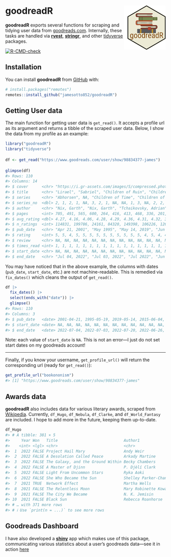 
<!-- README.md is generated from README.Rmd. Please edit that file -->

# goodreadR <img src="man/figures/logo.png"  align="right"  width="120" style="padding-left:10px;background-color:white;" />

**goodreadR** exports several functions for scraping and tidying user
data from [goodreads.com](https://www.goodreads.com/). Internally, these
tasks are handled via [**rvest**](https://rvest.tidyverse.org/),
[**stringr**](https://stringr.tidyverse.org/), and other
[tidyverse](https://www.tidyverse.org/) packages.

<!-- badges: start -->

[![R-CMD-check](https://github.com/jamesotto852/goodreadR/actions/workflows/R-CMD-check.yaml/badge.svg)](https://github.com/jamesotto852/goodreadR/actions/workflows/R-CMD-check.yaml)
<!-- badges: end -->

## Installation

You can install **goodreadR** from [GitHub](https://github.com/) with:

``` r
# install.packages("remotes")
remotes::install_github("jamesotto852/goodreadR")
```

## Getting User data

The main function for getting user data is `get_read()`. It accepts a
profile url as its argument and returns a tibble of the scraped user
data. Below, I show the data from my profile as an example:

``` r
library("goodreadR")
library("tidyverse")

df <- get_read("https://www.goodreads.com/user/show/98834377-james")
  
glimpse(df)
#> Rows: 110
#> Columns: 14
#> $ cover      <chr> "https://i.gr-assets.com/images/S/compressed.photo.goodread…
#> $ title      <chr> "Lirael", "Sabriel", "Children of Ruin", "Children of Time"…
#> $ series     <chr> "Abhorsen", NA, "Children of Time", "Children of Time", NA,…
#> $ series_no  <dbl> 2, 1, 2, 1, NA, 3, 2, 1, NA, NA, 1, 3, NA, 2, 2, 1, NA, NA,…
#> $ author     <chr> "Nix, Garth", "Nix, Garth", "Tchaikovsky, Adrian", "Tchaiko…
#> $ pages      <int> 705, 491, 565, 600, 264, 416, 413, 468, 336, 201, 416, 264,…
#> $ avg_rating <dbl> 4.27, 4.16, 4.06, 4.28, 4.29, 4.36, 4.31, 4.32, 3.86, 4.18,…
#> $ n_ratings  <int> 114831, 199786, 24161, 84320, 149398, 106226, 126750, 20822…
#> $ pub_date   <chr> "Apr 21, 2001", "May 1995", "May 14, 2019", "Jun 04, 2015",…
#> $ rating     <int> 5, 5, 4, 5, 5, 5, 5, 5, 5, 5, 5, 5, 5, 4, 5, 4, 4, 5, 3, 5,…
#> $ review     <chr> NA, NA, NA, NA, NA, NA, NA, NA, NA, NA, NA, NA, NA, NA, NA,…
#> $ times_read <int> 1, 1, 1, 1, 1, 1, 1, 1, 1, 1, 1, 1, 1, 1, 1, 1, 1, 1, 1, 1,…
#> $ start_date <chr> NA, NA, NA, NA, NA, NA, NA, NA, NA, NA, NA, NA, NA, NA, NA,…
#> $ end_date   <chr> "Jul 04, 2022", "Jul 03, 2022", "Jul 2022", "Jun 26, 2022",…
```

You may have noticed that in the above example, the columns with dates
(`pub_date`, `start_date`, etc.) are not machine-readable. This is
remedied via `fix_dates()` which cleans the output of `get_read()`.

``` r
df |>
  fix_dates() |>
  select(ends_with("date")) |>
  glimpse()
#> Rows: 110
#> Columns: 3
#> $ pub_date   <date> 2001-04-21, 1995-05-19, 2019-05-14, 2015-06-04, 1979-06-19…
#> $ start_date <date> NA, NA, NA, NA, NA, NA, NA, NA, NA, NA, NA, NA, NA, NA, NA…
#> $ end_date   <date> 2022-07-04, 2022-07-03, 2022-07-20, 2022-06-26, 2022-06-15…
```

Note: each value of `start_date` is `NA`. This is not an error—I just do
not set start dates on my goodreads account!

------------------------------------------------------------------------

Finally, if you know your username, `get_profile_url()` will return the
corresponding url (ready for `get_read()`):

``` r
get_profile_url("bookononism")
#> [1] "https://www.goodreads.com/user/show/98834377-james"
```

## Awards data

**goodreadR** also includes data for various literary awards, scraped
from [Wikipedia](https://wikipedia.com). Currently, `df_Hugo`,
`df_Nebula`, `df_Clarke`, and `df_World_Fantasy` are included. I hope to
add more in the future, keeping them up-to-date.

``` r
df_Hugo
#> # A tibble: 381 × 5
#>     Year Won   Title                             Author1              Author2
#>    <int> <lgl> <chr>                             <chr>                <chr>  
#>  1  2022 FALSE Project Hail Mary                 Andy Weir            <NA>   
#>  2  2022 FALSE A Desolation Called Peace         Arkady Martine       <NA>   
#>  3  2022 FALSE The Galaxy, and the Ground Within Becky Chambers       <NA>   
#>  4  2022 FALSE A Master of Djinn                 P. Djèlí Clark       <NA>   
#>  5  2022 FALSE Light From Uncommon Stars         Ryka Aoki            <NA>   
#>  6  2022 FALSE She Who Became the Sun            Shelley Parker-Chan  <NA>   
#>  7  2021 TRUE  Network Effect                    Martha Wells         <NA>   
#>  8  2021 FALSE The Relentless Moon               Mary Robinette Kowal <NA>   
#>  9  2021 FALSE The City We Became                N. K. Jemisin        <NA>   
#> 10  2021 FALSE Black Sun                         Rebecca Roanhorse    <NA>   
#> # … with 371 more rows
#> # ℹ Use `print(n = ...)` to see more rows
```

## Goodreads Dashboard

I have also developed a [**shiny**](https://shiny.rstudio.com/) app
which makes use of this package, communicating various statistics about
a user’s goodreads data—see it in action
[here](https://jamesotto.app/Goodreads-Dashboard)
